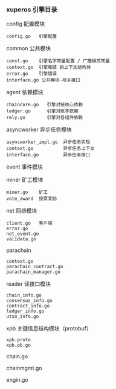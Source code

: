 ### xuperos 引擎目录
config 配置模块
    
    config.go   引擎配置
common 公共模块
    
    const.go    引擎名字常量配置 / 广播模式常量
    context.go  引擎和链 的上下文结构体
    error.go    引擎错误
    interface.go 公共模块-相关接口
    
    
agent 依赖模块

    chaincore.go   引擎对链核心依赖
    ledger.go      引擎对账本依赖
    rely.go        引擎对各组件依赖
   
asyncworker 异步任务模块
    
    asyncworker_impl.go  异步任务实现 
    context.go           异步任务上下文
    interface.go         异步任务接口
        
event  事件模块
    
miner 矿工模块
    
    miner.go    矿工
    vote_award  投票奖励
    
net 网络模块
    
    client.go   客户端
    error.go
    net_event.go
    validata.go
    
parachain 
    
    context.go
    parachain_contract.go
    parachain_manager.go
    
reader 读接口模块
    
    chain_info.go 
    consensus_info.go
    contract_info.go
    ledger_info.go
    utxo_info.go
    
xpb 关键信息结构模块（protobuf）
    
    xpb.proto
    xpb.pb.go   
 
 chain.go
 
 
 chainmgmt.go
 
 
 engin.go